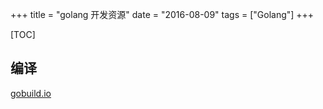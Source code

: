 +++
title = "golang 开发资源"
date = "2016-08-09"
tags = ["Golang"]
+++

[TOC]

## 编译

[gobuild.io](https://gobuild.io/)


